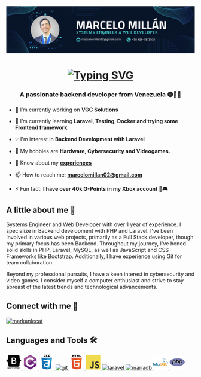 <a href="https://linkedin.com/in/markanlecat" target="_blank">
  <img src="ProfesionalBanner_Image.png" alt="Profile banner that says Marcelo Millán">
</a>
<h1 align="center">
  <a href="https://git.io/typing-svg">
    <img src="https://readme-typing-svg.demolab.com?font=Fira+Code&duration=4000&pause=1500&color=42F749&background=FFFFFF00&center=true&vCenter=true&random=false&width=435&height=30&lines=Hi!+My+name+is+Marcelo+Mill%C3%A1n" alt="Typing SVG" />
  </a>
</h1>

<h3 align="center">A passionate backend developer from Venezuela 🟡🔵🔴</h3>

- 🔭 I’m currently working on **VGC Solutions**

- 🌱 I’m currently learning **Laravel, Testing, Docker and trying some Frontend framework**

- 💡 I'm interest in **Backend Development with Laravel**

- 👀 My hobbies are **Hardware, Cybersecurity and Videogames.**

- 📄 Know about my **[experiences](https://drive.google.com/file/d/1xi4u-cyXiQD603bJqGNHx3AnaL8iVhfI/view?usp=sharing)**

- 📫 How to reach me: **marcelomillan02@gmail.com**

- ⚡ Fun fact: **I have over 40k G-Points in my Xbox account 🤭🎮**

## A little about me 👋
Systems Engineer and Web Developer with over 1 year of experience. I specialize in Backend development with PHP and Laravel. I've been involved in various web projects, primarily as a Full Stack developer, though my primary focus has been Backend. Throughout my journey, I've honed solid skills in PHP, Laravel, MySQL, as well as JavaScript and CSS Frameworks like Bootstrap. Additionally, I have experience using Git for team collaboration.

Beyond my professional pursuits, I have a keen interest in cybersecurity and video games. I consider myself a computer enthusiast and strive to stay abreast of the latest trends and technological advancements.

## Connect with me 🤝
<p align="left">
<a href="https://linkedin.com/in/markanlecat" target="_blank"><img align="center" src="https://raw.githubusercontent.com/rahuldkjain/github-profile-readme-generator/master/src/images/icons/Social/linked-in-alt.svg" alt="markanlecat" height="30" width="40" /></a>
</p>

## Languages and Tools 🛠️
<p align="left"> 
  <a href="https://getbootstrap.com" target="_blank" rel="noreferrer">
    <img src="https://raw.githubusercontent.com/devicons/devicon/master/icons/bootstrap/bootstrap-plain-wordmark.svg" alt="bootstrap" width="40" height="40"/> 
  </a> 
  <a href="https://www.w3schools.com/cs/" target="_blank" rel="noreferrer">
    <img src="https://raw.githubusercontent.com/devicons/devicon/master/icons/csharp/csharp-original.svg" alt="csharp" width="40" height="40"/> 
  </a> 
  <a href="https://www.w3schools.com/css/" target="_blank" rel="noreferrer">
    <img src="https://raw.githubusercontent.com/devicons/devicon/master/icons/css3/css3-original-wordmark.svg" alt="css3" width="40" height="40"/>
  </a>
  <a href="https://git-scm.com/" target="_blank" rel="noreferrer">
    <img src="https://www.vectorlogo.zone/logos/git-scm/git-scm-icon.svg" alt="git" width="40" height="40"/>
  </a>
  <a href="https://www.w3.org/html/" target="_blank" rel="noreferrer">
    <img src="https://raw.githubusercontent.com/devicons/devicon/master/icons/html5/html5-original-wordmark.svg" alt="html5" width="40" height="40"/>
  </a>
  <a href="https://developer.mozilla.org/en-US/docs/Web/JavaScript" target="_blank" rel="noreferrer">
    <img src="https://raw.githubusercontent.com/devicons/devicon/master/icons/javascript/javascript-original.svg" alt="javascript" width="40" height="40"/>
  </a>
  <a href="https://laravel.com/" target="_blank" rel="noreferrer">
    <img src="https://laravel.com/img/logomark.min.svg" alt="laravel" width="40" height="40"/>
  </a>
  <a href="https://mariadb.org/" target="_blank" rel="noreferrer">
    <img src="https://www.vectorlogo.zone/logos/mariadb/mariadb-icon.svg" alt="mariadb" width="40" height="40"/>
  </a>
  <a href="https://www.mysql.com/" target="_blank" rel="noreferrer">
    <img src="https://raw.githubusercontent.com/devicons/devicon/master/icons/mysql/mysql-original-wordmark.svg" alt="mysql" width="40" height="40"/>
  </a>
  <a href="https://www.php.net" target="_blank" rel="noreferrer">
    <img src="https://raw.githubusercontent.com/devicons/devicon/master/icons/php/php-original.svg" alt="php" width="40" height="40"/>
  </a>
</p>
